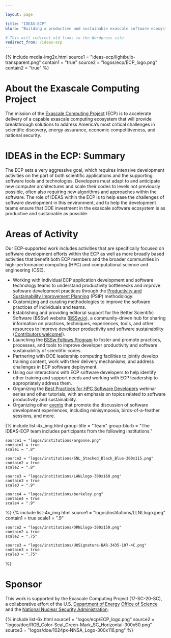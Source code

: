 ```yaml
---

layout: page

title: "IDEAS-ECP"
blurb: "Building a productive and sustainable exascale software ecosystem"

# This will redirect old links to the Wordpress site
redirect_from: /ideas-ecp
---
```


{% 	include media-img2x.html 
	  source1 = "ideas-ecp/lightbulb-transparent.png"
	  contain1 = "true"
    source2 = "logos/ecp/ECP_logo.png"
	contain2 = "true"
%}

# About the Exascale Computing Project

The mission of the [Exascale Computing Project](https://www.exascaleproject.org/) (ECP) is to accelerate delivery of a capable exascale computing ecosystem that will provide breakthrough solutions to address America’s most critical challenges in scientific discovery, energy assurance, economic competitiveness, and national security.

# IDEAS in the ECP: Summary

The ECP sets a very aggressive goal, which requires intensive development activities on the part of both scientific applications and the supporting software tools and technologies.  Developers must adapt to and anticipate new computer architectures and scale their codes to levels not previously possible, often also requiring new algorithms and approaches within the software.  The role of IDEAS within the ECP is to help ease the challenges of software development in this environment, and to help the development teams ensure that DOE investment in the exascale software ecosystem is as productive and sustainable as possible.

# Areas of Activity

Our ECP-supported work includes activities that are specifically focused on software development efforts within the ECP as well as more broadly based activities that benefit both ECP members and the broader communities in high-performance computing (HPC) and computational science and engineering (CSE).

* Working with individual ECP application development and software technology teams to understand productivity bottlenecks and improve software development practices through the [Productivity and Sustainability Improvement Planning](https://bssw.io/psip) (PSIP) methodology.
* Customizing and curating methodologies to improve the software practices of individuals and teams.
* Establishing and providing editorial support for the Better Scientific Software (BSSw) website ([BSSw.io](https://bssw.io/)), a community-driven hub for sharing information on practices, techniques, experiences, tools, and other resources to improve developer productivity and software sustainability ([Contributors welcome!](https://bssw.io/contribute)).
* Launching the [BSSw Fellows Program](/activities/bsswf) to foster and promote practices, processes, and tools to improve developer productivity and software sustainability of scientific codes.
* Partnering with DOE leadership computing facilities to jointly develop training content, work with their delivery mechanisms, and address challenges in ECP software deployment.
* Using our interactions with ECP software developers to help identify other training and support needs and working with ECP leadership to appropriately address them.
* Organizing the [Best Practices for HPC Software Developers](/series/hpc-best-practices-webinars) webinar series and other tutorials, with an emphasis on topics related to software productivity and sustainability.
* Organizing other [events](/resources/events.html) that promote the discussion of software development experiences, including minisymposia, birds-of-a-feather sessions, and more.

{% include list-4x_img.html
	group-title = "Team"
	group-blurb = "The IDEAS-ECP team includes participants from the following institutions."

	source1 = "logos/institutions/argonne.png"
	contain1 = true
	scale1 = ".8"

	source2 = "logos/institutions/SNL_Stacked_Black_Blue-300x115.png"
	contain2 = true
	scale2 = ".8"

	source3 = "logos/institutions/LANLlogo-300x160.png"
	contain3 = true
	scale3 = ".9"

	source4 = "logos/institutions/berkeley.png"
	contain4 = true
	scale4 = ".9"
%}
{% include list-4x_img.html
	source1 = "logos/institutions/LLNLlogo.jpeg"
	contain1 = true
	scale1 = ".9"

	source2 = "logos/institutions/ORNLlogo-300x150.png"
	contain2 = true
	scale2 = ".75"

	source3 = "logos/institutions/UOSignature-BAR-3435-107-4C.png"
	contain3 = true
	scale3 = ".75"
%}

# Sponsor

This work is supported by the Exascale Computing Project (17-SC-20-SC), a collaborative effort of the U.S. [Department of Energy](http://energy.gov/) [Office of Science](http://science.energy.gov/) and the [National Nuclear Security Administration](https://www.energy.gov/nnsa).

{% 	include list-6x.html
	source1 = "logos/ecp/ECP_logo.png"
	source2 = "logos/doe/RGB_Color-Seal_Green-Mark_SC_Horizontal-300x50.png"		source3 = "logos/doe/1024px-NNSA_Logo-300x116.png"
%}
